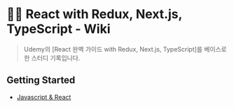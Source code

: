 # ✍🏻 React with Redux, Next.js, TypeScript - Wiki

> Udemy의 [React 완벽 가이드 with Redux, Next.js, TypeScript]를 베이스로 한 스터디 기록입니다.

## Getting Started

- [Javascript & React](https://github.com/ichbinmin2/udemy-react-ts-redux-nextjs-study/blob/main/section-01/section01.md)
